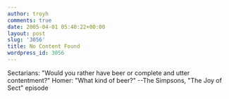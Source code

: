 ```yaml
---
author: troyh
comments: true
date: 2005-04-01 05:40:22+00:00
layout: post
slug: '3056'
title: No Content Found
wordpress_id: 3056
---
```


Sectarians: "Would you rather have beer or complete and utter contentment?"
Homer: "What kind of beer?"
--The Simpsons, "The Joy of Sect" episode
